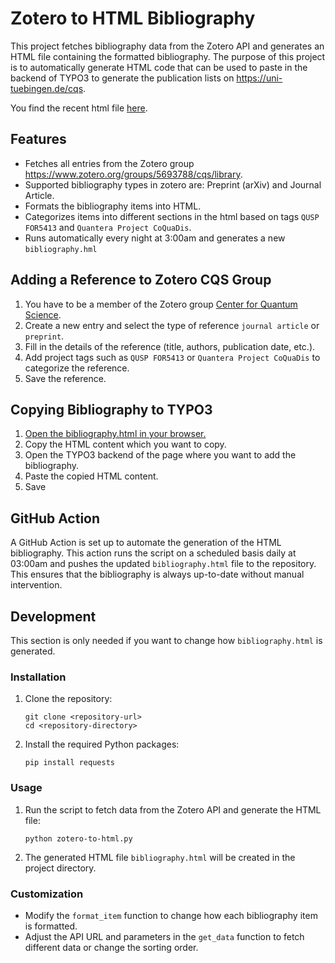 # Zotero to HTML Bibliography

This project fetches bibliography data from the Zotero API and generates an HTML file containing the formatted
bibliography. The purpose of this project is to automatically generate HTML code that can be used to paste in the
backend of TYPO3 to generate the publication lists on https://uni-tuebingen.de/cqs.

You find the recent html file [here](https://htmlpreview.github.io/?https://raw.githubusercontent.com/AG-Lesanovsky/2024-zotero-to-html/refs/heads/master/bibliography.html).

## Features

- Fetches all entries from the Zotero group https://www.zotero.org/groups/5693788/cqs/library.
- Supported bibliography types in zotero are: Preprint (arXiv) and Journal Article.
- Formats the bibliography items into HTML.
- Categorizes items into different sections in the html based on tags `QUSP FOR5413` and `Quantera Project CoQuaDis`.
- Runs automatically every night at 3:00am and generates a new `bibliography.hml`

## Adding a Reference to Zotero CQS Group

1. You have to be a member of the Zotero
   group [Center for Quantum Science](https://www.zotero.org/groups/5693788/cqs/library).
2. Create a new entry and select the type of reference `journal article` or `preprint`.
3. Fill in the details of the reference (title, authors, publication date, etc.).
4. Add project tags such as `QUSP FOR5413` or `Quantera Project CoQuaDis` to categorize the reference.
5. Save the reference.

## Copying Bibliography to TYPO3

1. [Open the bibliography.html in your browser.](https://htmlpreview.github.io/?https://raw.githubusercontent.com/AG-Lesanovsky/2024-zotero-to-html/refs/heads/master/bibliography.html)
2. Copy the HTML content which you want to copy.
3. Open the TYPO3 backend of the page where you want to add the bibliography.
4. Paste the copied HTML content.
5. Save

## GitHub Action

A GitHub Action is set up to automate the generation of the HTML bibliography. This action runs the script on a
scheduled basis daily at 03:00am and pushes the updated `bibliography.html` file to the repository. This
ensures that the bibliography is always up-to-date without manual intervention.

## Development

This section is only needed if you want to change how `bibliography.html` is generated.

### Installation

1. Clone the repository:
    ```
    git clone <repository-url>
    cd <repository-directory>
    ```

2. Install the required Python packages:
    ```
    pip install requests
    ```

### Usage

1. Run the script to fetch data from the Zotero API and generate the HTML file:
    ```
    python zotero-to-html.py
    ```

2. The generated HTML file `bibliography.html` will be created in the project directory.

### Customization

- Modify the `format_item` function to change how each bibliography item is formatted.
- Adjust the API URL and parameters in the `get_data` function to fetch different data or change the sorting order.
